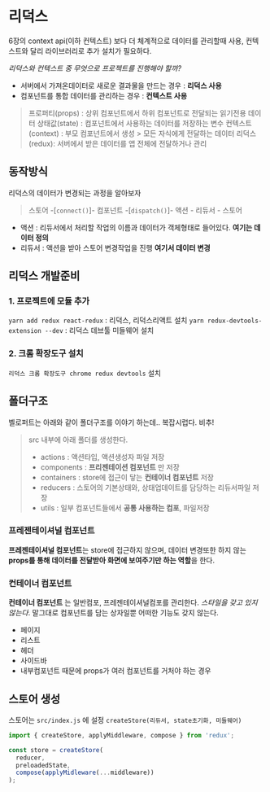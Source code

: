 # 리덕스

6장의 context api(이하 컨텍스트) 보다 더 체계적으로 데이터를 관리할때 사용, 컨텍스트와 달리 라이브러리로 추가 설치가 필요하다.

_리덕스와 컨텍스트 중 무엇으로 프로젝트를 진행해야 할까?_

- 서버에서 가져온데이터로 새로운 결과물을 만드는 경우 : **리덕스 사용**
- 컴포넌트를 통합 데이터를 관리하는 경우 : **컨텍스트 사용**

> 프로퍼티(props) : 상위 컴포넌트에서 하위 컴포넌트로 전달되는 읽기전용 데이터
> 상태값(state) : 컴포넌트에서 사용하는 데이터를 저장하는 변수
> 컨텍스트(context) : 부모 컴포넌트에서 생성 > 모든 자식에게 전달하는 데이터
> 리덕스(redux): 서버에서 받은 데이터를 앱 전체에 전달하거나 관리

## 동작방식

리덕스의 데이터가 변경되는 과정을 알아보자

> 스토어 -[`connect()`]- 컴포넌트 -[`dispatch()`]- 액션 - 리듀서 - 스토어

- 액션 : 리듀서에서 처리할 작업의 이름과 데이터가 객체형태로 들어있다. **여기는 데이터 정의**
- 리듀서 : 액션을 받아 스토어 변경작업을 진행 **여기서 데이터 변경**

## 리덕스 개발준비

### 1. 프로젝트에 모듈 추가

`yarn add redux react-redux` : 리덕스, 리덕스리액트 설치
`yarn redux-devtools-extension --dev` : 리덕스 데브툴 미들웨어 설치

### 2. 크롬 확장도구 설치

`리덕스 크롬 확장도구 chrome redux devtools` 설치

## 폴더구조

벨로퍼트는 아래와 같이 폴더구조를 이야기 하는데.. 복잡시럽다. 비추!

> src 내부에 아래 폴더를 생성한다.
>
> - actions : 액션타입, 액션생성자 파일 저장
> - components : **프리젠테이션 컴포넌트** 만 저장
> - containers : store에 접근이 닿는 **컨테이너 컴포넌트** 저장
> - reducers : 스토어의 기본상태와, 상태업데이트를 담당하는 리듀서파일 저장
> - utils : 일부 컴포넌트들에서 **공통 사용하는 컴포**, 파일저장

### 프레젠테이셔널 컴포넌트

**프레젠테이셔널 컴포넌트**는 store에 접근하지 않으며, 데이터 변경또한 하지 않는 **props를 통해 데이터를 전달받아 화면에 보여주기만 하는 역할**을 한다.

### 컨테이너 컴포넌트

**컨테이너 컴포넌트** 는 일반컴포, 프레젠테이셔널컴포를 관리한다. _스타일을 갖고 있지 않는다_. 말그대로 컴포넌트를 담는 상자일뿐 어떠한 기능도 갖지 않는다.

- 페이지
- 리스트
- 헤더
- 사이드바
- 내부컴포넌트 때문에 props가 여러 컴포넌트를 거처야 하는 경우

## 스토어 생성

스토어는 `src/index.js` 에 설정
`createStore(리듀서, state초기화, 미들웨어)`

```js
import { createStore, applyMiddleware, compose } from 'redux';

const store = createStore(
  reducer,
  preloadedState,
  compose(applyMidleware(...middleware))
);
```
